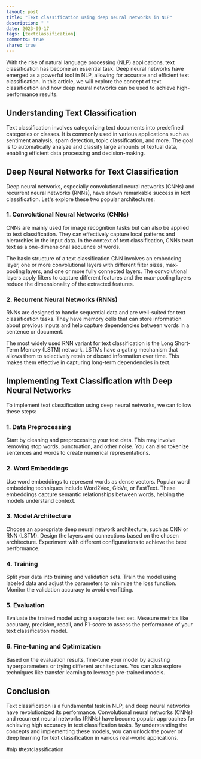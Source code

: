 ```yaml
---
layout: post
title: "Text classification using deep neural networks in NLP"
description: " "
date: 2023-09-17
tags: [textclassification]
comments: true
share: true
---
```


With the rise of natural language processing (NLP) applications, text classification has become an essential task. Deep neural networks have emerged as a powerful tool in NLP, allowing for accurate and efficient text classification. In this article, we will explore the concept of text classification and how deep neural networks can be used to achieve high-performance results.

## Understanding Text Classification

Text classification involves categorizing text documents into predefined categories or classes. It is commonly used in various applications such as sentiment analysis, spam detection, topic classification, and more. The goal is to automatically analyze and classify large amounts of textual data, enabling efficient data processing and decision-making.

## Deep Neural Networks for Text Classification

Deep neural networks, especially convolutional neural networks (CNNs) and recurrent neural networks (RNNs), have shown remarkable success in text classification. Let's explore these two popular architectures:

### 1. Convolutional Neural Networks (CNNs)

CNNs are mainly used for image recognition tasks but can also be applied to text classification. They can effectively capture local patterns and hierarchies in the input data. In the context of text classification, CNNs treat text as a one-dimensional sequence of words.

The basic structure of a text classification CNN involves an embedding layer, one or more convolutional layers with different filter sizes, max-pooling layers, and one or more fully connected layers. The convolutional layers apply filters to capture different features and the max-pooling layers reduce the dimensionality of the extracted features.

### 2. Recurrent Neural Networks (RNNs)

RNNs are designed to handle sequential data and are well-suited for text classification tasks. They have memory cells that can store information about previous inputs and help capture dependencies between words in a sentence or document.

The most widely used RNN variant for text classification is the Long Short-Term Memory (LSTM) network. LSTMs have a gating mechanism that allows them to selectively retain or discard information over time. This makes them effective in capturing long-term dependencies in text.

## Implementing Text Classification with Deep Neural Networks

To implement text classification using deep neural networks, we can follow these steps:

### 1. Data Preprocessing

Start by cleaning and preprocessing your text data. This may involve removing stop words, punctuation, and other noise. You can also tokenize sentences and words to create numerical representations.

### 2. Word Embeddings

Use word embeddings to represent words as dense vectors. Popular word embedding techniques include Word2Vec, GloVe, or FastText. These embeddings capture semantic relationships between words, helping the models understand context.

### 3. Model Architecture

Choose an appropriate deep neural network architecture, such as CNN or RNN (LSTM). Design the layers and connections based on the chosen architecture. Experiment with different configurations to achieve the best performance.

### 4. Training

Split your data into training and validation sets. Train the model using labeled data and adjust the parameters to minimize the loss function. Monitor the validation accuracy to avoid overfitting.

### 5. Evaluation

Evaluate the trained model using a separate test set. Measure metrics like accuracy, precision, recall, and F1-score to assess the performance of your text classification model.

### 6. Fine-tuning and Optimization

Based on the evaluation results, fine-tune your model by adjusting hyperparameters or trying different architectures. You can also explore techniques like transfer learning to leverage pre-trained models.

## Conclusion

Text classification is a fundamental task in NLP, and deep neural networks have revolutionized its performance. Convolutional neural networks (CNNs) and recurrent neural networks (RNNs) have become popular approaches for achieving high accuracy in text classification tasks. By understanding the concepts and implementing these models, you can unlock the power of deep learning for text classification in various real-world applications.

\#nlp #textclassification